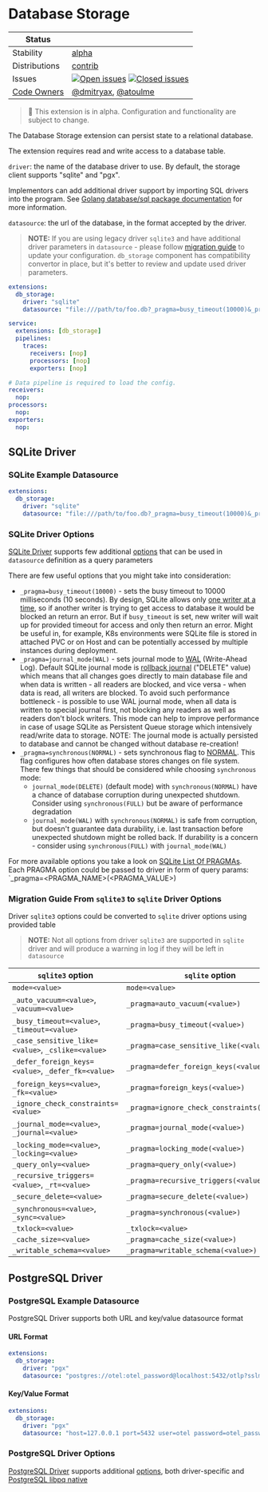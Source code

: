 # Database Storage

<!-- status autogenerated section -->
| Status        |           |
| ------------- |-----------|
| Stability     | [alpha]  |
| Distributions | [contrib] |
| Issues        | [![Open issues](https://img.shields.io/github/issues-search/open-telemetry/opentelemetry-collector-contrib?query=is%3Aissue%20is%3Aopen%20label%3Aextension%2Fdbstorage%20&label=open&color=orange&logo=opentelemetry)](https://github.com/open-telemetry/opentelemetry-collector-contrib/issues?q=is%3Aopen+is%3Aissue+label%3Aextension%2Fdbstorage) [![Closed issues](https://img.shields.io/github/issues-search/open-telemetry/opentelemetry-collector-contrib?query=is%3Aissue%20is%3Aclosed%20label%3Aextension%2Fdbstorage%20&label=closed&color=blue&logo=opentelemetry)](https://github.com/open-telemetry/opentelemetry-collector-contrib/issues?q=is%3Aclosed+is%3Aissue+label%3Aextension%2Fdbstorage) |
| [Code Owners](https://github.com/open-telemetry/opentelemetry-collector-contrib/blob/main/CONTRIBUTING.md#becoming-a-code-owner)    | [@dmitryax](https://www.github.com/dmitryax), [@atoulme](https://www.github.com/atoulme) |

[alpha]: https://github.com/open-telemetry/opentelemetry-collector/blob/main/docs/component-stability.md#alpha
[contrib]: https://github.com/open-telemetry/opentelemetry-collector-releases/tree/main/distributions/otelcol-contrib
<!-- end autogenerated section -->

> :construction: This extension is in alpha. Configuration and functionality are subject to change.

The Database Storage extension can persist state to a relational database.

The extension requires read and write access to a database table.

`driver`: the name of the database driver to use. By default, the storage client supports "sqlite" and "pgx".

Implementors can add additional driver support by importing SQL drivers into the program.
See [Golang database/sql package documentation](https://pkg.go.dev/database/sql) for more information.

`datasource`: the url of the database, in the format accepted by the driver.

 >**NOTE:** If you are using legacy driver `sqlite3` and have additional driver parameters in `datasource` - please follow [migration guide](#migration-guide-from-sqlite3-to-sqlite-driver-options) to update your configuration.
`db_storage` component has compatibility convertor in place, but it's better to review and update used driver parameters.

```yaml
extensions:
  db_storage:
    driver: "sqlite"
    datasource: "file:///path/to/foo.db?_pragma=busy_timeout(10000)&_pragma=journal_mode(WAL)&_pragma=synchronous(NORMAL)"

service:
  extensions: [db_storage]
  pipelines:
    traces:
      receivers: [nop]
      processors: [nop]
      exporters: [nop]

# Data pipeline is required to load the config.
receivers:
  nop:
processors:
  nop:
exporters:
  nop:
```

## SQLite Driver

### SQLite Example Datasource

```yaml
extensions:
  db_storage:
    driver: "sqlite"
    datasource: "file:///path/to/foo.db?_pragma=busy_timeout(10000)&_pragma=journal_mode(WAL)&_pragma=synchronous(NORMAL)"
```

### SQLite Driver Options

[SQLite Driver](https://pkg.go.dev/modernc.org/sqlite) supports few additional [options](https://pkg.go.dev/modernc.org/sqlite#Driver.Open) that can be used in `datasource` definition as a query parameters

There are few useful options that you might take into consideration:

* `_pragma=busy_timeout(10000)` - sets the busy timeout to 10000 milliseconds (10 seconds).
By design, SQLite allows only [one writer at a time](https://www.sqlite.org/isolation.html), so if another writer is trying to get access to database it would be blocked an return an error. But if `busy_timeout` is set, new writer will wait up for provided timeout for access and only then return an error. Might be useful in, for example, K8s environments were SQLite file is stored in attached PVC or on Host and can be potentially accessed by multiple instances during deployment.
* `_pragma=journal_mode(WAL)` - sets journal mode to [WAL](https://sqlite.org/wal.html) (Write-Ahead Log).
Default SQLite journal mode is [rollback journal](https://sqlite.org/lockingv3.html#rollback) ("DELETE" value) which means that all changes goes directly to main database file and when data is written - all readers are blocked, and vice versa - when data is read, all writers are blocked.
To avoid such performance bottleneck - is possible to use WAL journal mode, when all data is written to special journal first, not blocking any readers as well as readers don't block writers. This mode can help to improve performance in case of usage SQLite as Persistent Queue storage which intensively read/write data to storage. NOTE: The journal mode is actually persisted to database and cannot be changed without database re-creation!
* `_pragma=synchronous(NORMAL)` - sets synchronous flag to [NORMAL](https://www.sqlite.org/pragma.html#pragma_synchronous). This flag configures how often database stores changes on file system. There few things that should be considered while choosing `synchronous` mode:
  * `journal_mode(DELETE)` (default mode) with `synchronous(NORMAL)` have a chance of database corruption during unexpected shutdown. Consider using `synchronous(FULL)` but be aware of performance degradation
  * `journal_mode(WAL)` with `synchronous(NORMAL)` is safe from corruption, but doesn't guarantee data durability, i.e. last transaction before unexpected shutdown might be rolled back. If durability is a concern - consider using `synchronous(FULL)` with `journal_mode(WAL)`

For more available options you take a look on [SQLite List Of PRAGMAs](https://www.sqlite.org/pragma.html#toc). Each PRAGMA option could be passed to driver in form of query params: `_pragma=<PRAGMA_NAME>(<PRAGMA_VALUE>)

### Migration Guide From `sqlite3` to `sqlite` Driver Options

Driver `sqlite3` options could be converted to `sqlite` driver options using provided table
> **NOTE:** Not all options from driver `sqlite3` are supported in `sqlite` driver and will produce a warning in log if they will be left in `datasource`

| `sqlite3` option                                   | `sqlite` option                             |
| -------------------------------------------------- | ------------------------------------------- |
| `mode=<value>`                                     | `mode=<value>`                              |
| `_auto_vacuum=<value>`, `_vacuum=<value>`          | `_pragma=auto_vacuum(<value>)`              |
| `_busy_timeout=<value>`, `_timeout=<value>`        | `_pragma=busy_timeout(<value>)`             |
| `_case_sensitive_like=<value>`, `_cslike=<value>`  | `_pragma=case_sensitive_like(<value>)`      |
| `_defer_foreign_keys=<value>`, `_defer_fk=<value>` | `_pragma=defer_foreign_keys(<value>)`       |
| `_foreign_keys=<value>`, `_fk=<value>`             | `_pragma=foreign_keys(<value>)`             |
| `_ignore_check_constraints=<value>`                | `_pragma=ignore_check_constraints(<value>)` |
| `_journal_mode=<value>`, `_journal=<value>`        | `_pragma=journal_mode(<value>)`             |
| `_locking_mode=<value>`, `_locking=<value>`        | `_pragma=locking_mode(<value>)`             |
| `_query_only=<value>`                              | `_pragma=query_only(<value>)`               |
| `_recursive_triggers=<value>`, `_rt=<value>`       | `_pragma=recursive_triggers(<value>)`       |
| `_secure_delete=<value>`                           | `_pragma=secure_delete(<value>)`            |
| `_synchronous=<value>`, `_sync=<value>`            | `_pragma=synchronous(<value>)`              |
| `_txlock=<value>`                                  | `_txlock=<value>`                           |
| `_cache_size=<value>`                              | `_pragma=cache_size(<value>)`               |
| `_writable_schema=<value>`                         | `_pragma=writable_schema(<value>)`          |

## PostgreSQL Driver

### PostgreSQL Example Datasource

PostgreSQL Driver supports both URL and key/value datasource format

#### URL Format

```yaml
extensions:
  db_storage:
    driver: "pgx"
    datasource: "postgres://otel:otel_password@localhost:5432/otlp?sslmode=disable"
```

#### Key/Value Format

```yaml
extensions:
  db_storage:
    driver: "pgx"
    datasource: "host=127.0.0.1 port=5432 user=otel password=otel_password database=otlp sslmode=disable"
```

### PostgreSQL Driver Options

[PostgreSQL Driver](https://github.com/jackc/pgx) supports additional [options](https://pkg.go.dev/github.com/jackc/pgx/v5@v5.7.2/pgconn#ParseConfig), both driver-specific and [PostgreSQL libpq native](https://www.postgresql.org/docs/current/libpq-connect.html#LIBPQ-CONNSTRING)
